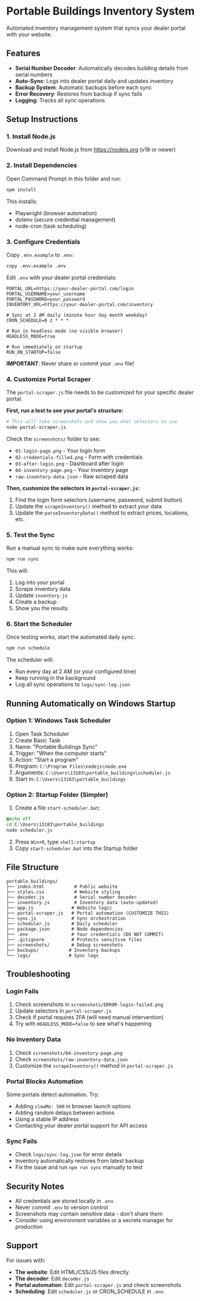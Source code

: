 # Portable Buildings Inventory System

Automated inventory management system that syncs your dealer portal with your website.

## Features

- **Serial Number Decoder**: Automatically decodes building details from serial numbers
- **Auto-Sync**: Logs into dealer portal daily and updates inventory
- **Backup System**: Automatic backups before each sync
- **Error Recovery**: Restores from backup if sync fails
- **Logging**: Tracks all sync operations

## Setup Instructions

### 1. Install Node.js

Download and install Node.js from https://nodejs.org (v18 or newer)

### 2. Install Dependencies

Open Command Prompt in this folder and run:

```bash
npm install
```

This installs:
- Playwright (browser automation)
- dotenv (secure credential management)
- node-cron (task scheduling)

### 3. Configure Credentials

Copy `.env.example` to `.env`:

```bash
copy .env.example .env
```

Edit `.env` with your dealer portal credentials:

```env
PORTAL_URL=https://your-dealer-portal.com/login
PORTAL_USERNAME=your_username
PORTAL_PASSWORD=your_password
INVENTORY_URL=https://your-dealer-portal.com/inventory

# Sync at 2 AM daily (minute hour day month weekday)
CRON_SCHEDULE=0 2 * * *

# Run in headless mode (no visible browser)
HEADLESS_MODE=true

# Run immediately on startup
RUN_ON_STARTUP=false
```

**IMPORTANT**: Never share or commit your `.env` file!

### 4. Customize Portal Scraper

The `portal-scraper.js` file needs to be customized for your specific dealer portal.

**First, run a test to see your portal's structure:**

```bash
# This will take screenshots and show you what selectors to use
node portal-scraper.js
```

Check the `screenshots/` folder to see:
- `01-login-page.png` - Your login form
- `02-credentials-filled.png` - Form with credentials
- `03-after-login.png` - Dashboard after login
- `04-inventory-page.png` - Your inventory page
- `raw-inventory-data.json` - Raw scraped data

**Then, customize the selectors in `portal-scraper.js`:**

1. Find the login form selectors (username, password, submit button)
2. Update the `scrapeInventory()` method to extract your data
3. Update the `parseInventoryData()` method to extract prices, locations, etc.

### 5. Test the Sync

Run a manual sync to make sure everything works:

```bash
npm run sync
```

This will:
1. Log into your portal
2. Scrape inventory data
3. Update `inventory.js`
4. Create a backup
5. Show you the results

### 6. Start the Scheduler

Once testing works, start the automated daily sync:

```bash
npm run schedule
```

The scheduler will:
- Run every day at 2 AM (or your configured time)
- Keep running in the background
- Log all sync operations to `logs/sync-log.json`

## Running Automatically on Windows Startup

### Option 1: Windows Task Scheduler

1. Open Task Scheduler
2. Create Basic Task
3. Name: "Portable Buildings Sync"
4. Trigger: "When the computer starts"
5. Action: "Start a program"
6. Program: `C:\Program Files\nodejs\node.exe`
7. Arguments: `C:\Users\13183\portable_buildings\scheduler.js`
8. Start in: `C:\Users\13183\portable_buildings`

### Option 2: Startup Folder (Simpler)

1. Create a file `start-scheduler.bat`:
```bat
@echo off
cd C:\Users\13183\portable_buildings
node scheduler.js
```

2. Press `Win+R`, type `shell:startup`
3. Copy `start-scheduler.bat` into the Startup folder

## File Structure

```
portable_buildings/
├── index.html           # Public website
├── styles.css           # Website styling
├── decoder.js           # Serial number decoder
├── inventory.js         # Inventory data (auto-updated)
├── app.js              # Website logic
├── portal-scraper.js   # Portal automation (CUSTOMIZE THIS)
├── sync.js             # Sync orchestration
├── scheduler.js        # Daily scheduler
├── package.json        # Node dependencies
├── .env                # Your credentials (DO NOT COMMIT)
├── .gitignore          # Protects sensitive files
├── screenshots/        # Debug screenshots
├── backups/           # Inventory backups
└── logs/              # Sync logs
```

## Troubleshooting

### Login Fails

1. Check screenshots in `screenshots/ERROR-login-failed.png`
2. Update selectors in `portal-scraper.js`
3. Check if portal requires 2FA (will need manual intervention)
4. Try with `HEADLESS_MODE=false` to see what's happening

### No Inventory Data

1. Check `screenshots/04-inventory-page.png`
2. Check `screenshots/raw-inventory-data.json`
3. Customize the `scrapeInventory()` method in `portal-scraper.js`

### Portal Blocks Automation

Some portals detect automation. Try:
- Adding `slowMo: 500` in browser launch options
- Adding random delays between actions
- Using a stable IP address
- Contacting your dealer portal support for API access

### Sync Fails

- Check `logs/sync-log.json` for error details
- Inventory automatically restores from latest backup
- Fix the issue and run `npm run sync` manually to test

## Security Notes

- All credentials are stored locally in `.env`
- Never commit `.env` to version control
- Screenshots may contain sensitive data - don't share them
- Consider using environment variables or a secrets manager for production

## Support

For issues with:
- **The website**: Edit HTML/CSS/JS files directly
- **The decoder**: Edit `decoder.js`
- **Portal automation**: Edit `portal-scraper.js` and check screenshots
- **Scheduling**: Edit `scheduler.js` or CRON_SCHEDULE in `.env`
